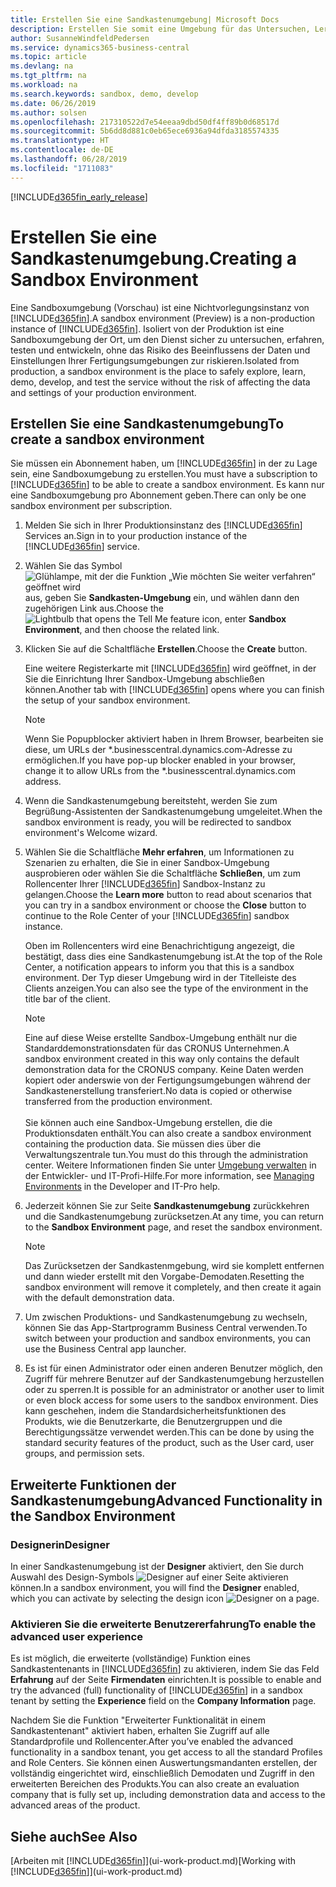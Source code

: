 ```yaml
---
title: Erstellen Sie eine Sandkastenumgebung| Microsoft Docs
description: Erstellen Sie somit eine Umgebung für das Untersuchen, Lernen, Entwickeln und Testen.
author: SusanneWindfeldPedersen
ms.service: dynamics365-business-central
ms.topic: article
ms.devlang: na
ms.tgt_pltfrm: na
ms.workload: na
ms.search.keywords: sandbox, demo, develop
ms.date: 06/26/2019
ms.author: solsen
ms.openlocfilehash: 217310522d7e54eeaa9dbd50df4ff89b0d68517d
ms.sourcegitcommit: 5b6dd8d881c0eb65ece6936a94dfda3185574335
ms.translationtype: HT
ms.contentlocale: de-DE
ms.lasthandoff: 06/28/2019
ms.locfileid: "1711083"
---
```

[!INCLUDE[d365fin_early_release](includes/d365fin_early_release.md.md)]

# <a name="creating-a-sandbox-environment"></a><span data-ttu-id="cb5bb-103">Erstellen Sie eine Sandkastenumgebung.</span><span class="sxs-lookup"><span data-stu-id="cb5bb-103">Creating a Sandbox Environment</span></span>
<span data-ttu-id="cb5bb-104">Eine Sandboxumgebung (Vorschau) ist eine Nichtvorlegungsinstanz von [!INCLUDE[d365fin](includes/d365fin_md.md)].</span><span class="sxs-lookup"><span data-stu-id="cb5bb-104">A sandbox environment (Preview) is a non-production instance of [!INCLUDE[d365fin](includes/d365fin_md.md)].</span></span> <span data-ttu-id="cb5bb-105">Isoliert von der Produktion ist eine Sandboxumgebung der Ort, um den Dienst sicher zu untersuchen, erfahren, testen und entwickeln, ohne das Risiko des Beeinflussens der Daten und Einstellungen Ihrer Fertigungsumgebungen zur riskieren.</span><span class="sxs-lookup"><span data-stu-id="cb5bb-105">Isolated from production, a sandbox environment is the place to safely explore, learn, demo, develop, and test the service without the risk of affecting the data and settings of your production environment.</span></span>

## <a name="to-create-a-sandbox-environment"></a><span data-ttu-id="cb5bb-106">Erstellen Sie eine Sandkastenumgebung</span><span class="sxs-lookup"><span data-stu-id="cb5bb-106">To create a sandbox environment</span></span>
<span data-ttu-id="cb5bb-107">Sie müssen ein Abonnement haben, um [!INCLUDE[d365fin](includes/d365fin_md.md)] in der zu Lage sein, eine Sandboxumgebung zu erstellen.</span><span class="sxs-lookup"><span data-stu-id="cb5bb-107">You must have a subscription to [!INCLUDE[d365fin](includes/d365fin_md.md)] to be able to create a sandbox environment.</span></span> <span data-ttu-id="cb5bb-108">Es kann nur eine Sandboxumgebung pro Abonnement geben.</span><span class="sxs-lookup"><span data-stu-id="cb5bb-108">There can only be one sandbox environment per subscription.</span></span>

1. <span data-ttu-id="cb5bb-109">Melden Sie sich in Ihrer Produktionsinstanz des [!INCLUDE[d365fin](includes/d365fin_md.md)] Services an.</span><span class="sxs-lookup"><span data-stu-id="cb5bb-109">Sign in to your production instance of the [!INCLUDE[d365fin](includes/d365fin_md.md)] service.</span></span>

2. <span data-ttu-id="cb5bb-110">Wählen Sie das Symbol ![Glühlampe, mit der die Funktion „Wie möchten Sie weiter verfahren“ geöffnet wird](media/ui-search/search_small.png "Wie möchten Sie weiter verfahren?") aus, geben Sie **Sandkasten-Umgebung** ein, und wählen dann den zugehörigen Link aus.</span><span class="sxs-lookup"><span data-stu-id="cb5bb-110">Choose the ![Lightbulb that opens the Tell Me feature](media/ui-search/search_small.png "Tell me what you want to do") icon, enter **Sandbox Environment**, and then choose the related link.</span></span>
<!-- ![Sandbox Environment Setup](./media/across-sandbox/sandbox-environment-setup.png) -->
3. <span data-ttu-id="cb5bb-111">Klicken Sie auf die Schaltfläche **Erstellen**.</span><span class="sxs-lookup"><span data-stu-id="cb5bb-111">Choose the **Create** button.</span></span>  

    <span data-ttu-id="cb5bb-112">Eine weitere Registerkarte mit [!INCLUDE[d365fin](includes/d365fin_md.md)] wird geöffnet, in der Sie die Einrichtung Ihrer Sandbox-Umgebung abschließen können.</span><span class="sxs-lookup"><span data-stu-id="cb5bb-112">Another tab with [!INCLUDE[d365fin](includes/d365fin_md.md)] opens where you can finish the setup of your sandbox environment.</span></span>

    > [!NOTE]  
    >  <span data-ttu-id="cb5bb-113">Wenn Sie Popupblocker aktiviert haben in Ihrem Browser, bearbeiten sie diese, um URLs der \*.businesscentral.dynamics.com-Adresse zu ermöglichen.</span><span class="sxs-lookup"><span data-stu-id="cb5bb-113">If you have pop-up blocker enabled in your browser, change it to allow URLs from the \*.businesscentral.dynamics.com address.</span></span>

4. <span data-ttu-id="cb5bb-114">Wenn die Sandkastenumgebung bereitsteht, werden Sie zum Begrüßung-Assistenten der Sandkastenumgebung umgeleitet.</span><span class="sxs-lookup"><span data-stu-id="cb5bb-114">When the sandbox environment is ready, you will be redirected to sandbox environment's Welcome wizard.</span></span>
<!-- ![Sandbox Welcome Wizard](./media/across-sandbox/sandbox-wizard.png) -->

5. <span data-ttu-id="cb5bb-115">Wählen Sie die Schaltfläche **Mehr erfahren**, um Informationen zu Szenarien zu erhalten, die Sie in einer Sandbox-Umgebung ausprobieren oder wählen Sie die Schaltfläche **Schließen**, um zum Rollencenter Ihrer [!INCLUDE[d365fin](includes/d365fin_md.md)] Sandbox-Instanz zu gelangen.</span><span class="sxs-lookup"><span data-stu-id="cb5bb-115">Choose the **Learn more** button to read about scenarios that you can try in a sandbox environment or choose the **Close** button to continue to the Role Center of your [!INCLUDE[d365fin](includes/d365fin_md.md)] sandbox instance.</span></span>

    <span data-ttu-id="cb5bb-116">Oben im Rollencenters wird eine Benachrichtigung angezeigt, die bestätigt, dass dies eine Sandkastenumgebung ist.</span><span class="sxs-lookup"><span data-stu-id="cb5bb-116">At the top of the Role Center, a notification appears to inform you that this is a sandbox environment.</span></span> <span data-ttu-id="cb5bb-117">Der Typ dieser Umgebung wird in der Titelleiste des Clients anzeigen.</span><span class="sxs-lookup"><span data-stu-id="cb5bb-117">You can also see the type of the environment in the title bar of the client.</span></span>
    <!-- ![Sandbox RoleCenter Notification](./media/across-sandbox/sandbox-rolecenter-notification.png) -->

    > [!NOTE]
    > <span data-ttu-id="cb5bb-118">Eine auf diese Weise erstellte Sandbox-Umgebung enthält nur die Standarddemonstrationsdaten für das CRONUS Unternehmen.</span><span class="sxs-lookup"><span data-stu-id="cb5bb-118">A sandbox environment created in this way only contains the default demonstration data for the CRONUS company.</span></span> <span data-ttu-id="cb5bb-119">Keine Daten werden kopiert oder anderswie von der Fertigungsumgebungen während der Sandkastenerstellung transferiert.</span><span class="sxs-lookup"><span data-stu-id="cb5bb-119">No data is copied or otherwise transferred from the production environment.</span></span><br /><br />
    > <span data-ttu-id="cb5bb-120">Sie können auch eine Sandbox-Umgebung erstellen, die die Produktionsdaten enthält.</span><span class="sxs-lookup"><span data-stu-id="cb5bb-120">You can also create a sandbox environment containing the production data.</span></span> <span data-ttu-id="cb5bb-121">Sie müssen dies über die Verwaltungszentrale tun.</span><span class="sxs-lookup"><span data-stu-id="cb5bb-121">You must do this through the administration center.</span></span> <span data-ttu-id="cb5bb-122">Weitere Informationen finden Sie unter [Umgebung verwalten](/business-central/dev-itpro/administration/tenant-admin-center-environments) in der Entwickler- und IT-Profi-Hilfe.</span><span class="sxs-lookup"><span data-stu-id="cb5bb-122">For more information, see [Managing Environments](/business-central/dev-itpro/administration/tenant-admin-center-environments) in the Developer and IT-Pro help.</span></span>

6. <span data-ttu-id="cb5bb-123">Jederzeit können Sie zur Seite **Sandkastenumgebung** zurückkehren und die Sandkastenumgebung zurücksetzen.</span><span class="sxs-lookup"><span data-stu-id="cb5bb-123">At any time, you can return to the **Sandbox Environment** page, and reset the sandbox environment.</span></span>
    > [!NOTE]  
    >  <span data-ttu-id="cb5bb-124">Das Zurücksetzen der Sandkastenmgebung, wird sie komplett entfernen und dann wieder erstellt mit den Vorgabe-Demodaten.</span><span class="sxs-lookup"><span data-stu-id="cb5bb-124">Resetting the sandbox environment will remove it completely, and then create it again with the default demonstration data.</span></span>  

7. <span data-ttu-id="cb5bb-125">Um zwischen Produktions- und Sandkastenumgebung zu wechseln, können Sie das App-Startprogramm Business Central verwenden.</span><span class="sxs-lookup"><span data-stu-id="cb5bb-125">To switch between your production and sandbox environments, you can use the Business Central app launcher.</span></span>
<!-- ![Sandbox Dynamics365 Menu](./media/across-sandbox/sandbox-dynamics365-menu.png) -->

8. <span data-ttu-id="cb5bb-126">Es ist für einen Administrator oder einen anderen Benutzer möglich, den Zugriff für mehrere Benutzer auf der Sandkastenumgebung herzustellen oder zu sperren.</span><span class="sxs-lookup"><span data-stu-id="cb5bb-126">It is possible for an administrator or another user to limit or even block access for some users to the sandbox environment.</span></span> <span data-ttu-id="cb5bb-127">Dies kann geschehen, indem die Standardsicherheitsfunktionen des Produkts, wie die Benutzerkarte, die Benutzergruppen und die Berechtigungssätze verwendet werden.</span><span class="sxs-lookup"><span data-stu-id="cb5bb-127">This can be done by using the standard security features of the product, such as the User card, user groups, and permission sets.</span></span>

<!-- ![Sandbox Permission Sets](./media/across-sandbox/sandbox-permission-sets.png) -->

## <a name="advanced-functionality-in-the-sandbox-environment"></a><span data-ttu-id="cb5bb-128">Erweiterte Funktionen der Sandkastenumgebung</span><span class="sxs-lookup"><span data-stu-id="cb5bb-128">Advanced Functionality in the Sandbox Environment</span></span>
### <a name="designer"></a><span data-ttu-id="cb5bb-129">Designerin</span><span class="sxs-lookup"><span data-stu-id="cb5bb-129">Designer</span></span>
<span data-ttu-id="cb5bb-130">In einer Sandkastenumgebung ist der **Designer** aktiviert, den Sie durch Auswahl des Design-Symbols ![Designer](./media/across-sandbox/sandbox-inclient-design-icon.png) auf einer Seite aktivieren können.</span><span class="sxs-lookup"><span data-stu-id="cb5bb-130">In a sandbox environment, you will find the **Designer** enabled, which you can activate by selecting the design icon ![Designer](./media/across-sandbox/sandbox-inclient-design-icon.png) on a page.</span></span>

<!-- ![In-client Designer](./media/across-sandbox/sandbox-inclient-designer.png) -->

### <a name="to-enable-the-advanced-user-experience"></a><span data-ttu-id="cb5bb-131">Aktivieren Sie die erweiterte Benutzererfahrung</span><span class="sxs-lookup"><span data-stu-id="cb5bb-131">To enable the advanced user experience</span></span>
<span data-ttu-id="cb5bb-132">Es ist möglich, die erweiterte (vollständige) Funktion eines Sandkastentenants in [!INCLUDE[d365fin](includes/d365fin_md.md)] zu aktivieren, indem Sie das Feld **Erfahrung** auf der Seite **Firmendaten** einrichten.</span><span class="sxs-lookup"><span data-stu-id="cb5bb-132">It is possible to enable and try the advanced (full) functionality of [!INCLUDE[d365fin](includes/d365fin_md.md)] in a sandbox tenant by setting the **Experience** field on the **Company Information** page.</span></span>

<!-- ![Sandbox Environment Advanced](./media/across-sandbox/sandbox-advanced.png) -->

<!-- ![Sandbox Production](./media/across-sandbox/sandbox-production.png) -->

<span data-ttu-id="cb5bb-133">Nachdem Sie die Funktion "Erweiterter Funktionalität in einem Sandkastentenant" aktiviert haben, erhalten Sie Zugriff auf alle Standardprofile und Rollencenter.</span><span class="sxs-lookup"><span data-stu-id="cb5bb-133">After you’ve enabled the advanced functionality in a sandbox tenant, you get access to all the standard Profiles and Role Centers.</span></span> <span data-ttu-id="cb5bb-134">Sie können einen Auswertungsmandanten erstellen, der vollständig eingerichtet wird, einschließlich Demodaten und Zugriff in den erweiterten Bereichen des Produkts.</span><span class="sxs-lookup"><span data-stu-id="cb5bb-134">You can also create an evaluation company that is fully set up, including demonstration data and access to the advanced areas of the product.</span></span>

<!-- ![Sandbox New Company](./media/across-sandbox/sandbox-newcompany.png) -->


## <a name="see-also"></a><span data-ttu-id="cb5bb-135">Siehe auch</span><span class="sxs-lookup"><span data-stu-id="cb5bb-135">See Also</span></span>
<span data-ttu-id="cb5bb-136">[Arbeiten mit [!INCLUDE[d365fin](includes/d365fin_md.md)]](ui-work-product.md)</span><span class="sxs-lookup"><span data-stu-id="cb5bb-136">[Working with [!INCLUDE[d365fin](includes/d365fin_md.md)]](ui-work-product.md)</span></span>  
